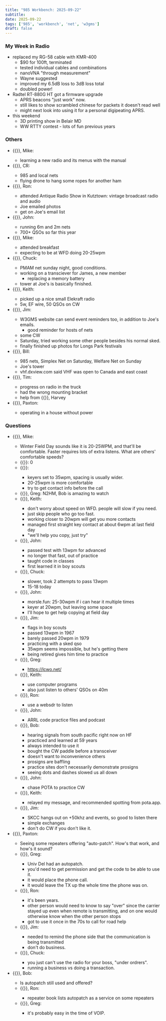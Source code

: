 ```yaml
---
title: "985 Workbench: 2025-09-22"
subtitle:
date: 2025-09-22
tags: ['985', 'workbench', 'net', 'w3gms']
draft: false
---
```


### My Week in Radio
- replaced my RG-58 cable with KMR-400
  - $90 for 100ft, terminated
  - tested individual cables and combinations
  - nanoVNA "through measurement"
  - Wayne suggested
  - improved my 6.5dB loss to 3dB loss total
  - doubled power!
- Radtel RT-880G HT got a firmware upgrade
  - APRS beacons "just work" now.
  - still likes to show scrambled chinese for packets it doesn't read well
  - might next look into using it for a personal digipeating APRS.
- this weekend
  - 3D printing show in Belair MD
  - WW RTTY contest - lots of fun previous years

### Others
- {{<hamlink qrz="W1RC">}}, Mike:
  - learning a new radio and its menus with the manual
- {{<hamlink qrz="W8CRW">}}, CR:
  - 985 and local nets
  - flying drone to hang some ropes for another ham
- {{<hamlink qrz="WA3VEE">}}, Ron:
  - attended Antique Radio Show in Kutztown:
    vintage broadcast radio and audio
  - Joe emailed photos
  - get on Joe's email list
- {{<hamlink qrz="WA3KFT">}}, John:
  - running 6m and 2m nets
  - 700+ QSOs so far this year
- {{<hamlink qrz="AB3AP">}}, Mike:
  - attended breakfast
  - expecting to be at WFD doing 20-25wpm
- {{<hamlink qrz="NA3CW">}}, Chuck:
  - PMAM net sunday night, good conditions.
  - working on a transciever for James, a new member
    - replacing a memory battery
  - tower at Joe's is basically finished.
- {{<hamlink qrz="KB3ILS">}}, Keith:
  - picked up a nice small Elekraft radio
  - 5w, EF wire, 50 QSOs on CW
- {{<hamlink qrz="AF3Z">}}, Jim:
  - W3GMS website can send event reminders too,
    in addition to Joe's emails.
    - good reminder for hosts of nets
  - some CW
  - Saturday, tried working some other people besides his normal sked.
  - finally finished up photos for Longs Park festivals
- {{<hamlink qrz="KC3OOK">}}, Bill:
  - 985 nets, Simplex Net on Saturday, Welfare Net on Sunday
  - Joe's tower
  - vhf.dxview.com said VHF was open to Canada and east coast
- {{<hamlink qrz="KD3AIS">}}, Tim:
  - progress on radio in the truck
  - had the wrong mounting bracket
  - help from {{<hamlink qrz="KC3NZT">}}, Harvey
- {{<hamlink qrz="KD3APR">}}, Paxton:
  - operating in a house without power

### Questions
- {{<hamlink qrz="AB3AP">}}, Mike:
  - Winter Field Day sounds like it is 20-25WPM,
    and that'll be comfortable.
    Faster requires lots of extra listens.
    What are others' comfortable speeds?
  - {{<hamlink qrz="W3DIB">}}: 0
  - {{<hamlink qrz="AF3Z">}}:
    - keyers set to 35wpm, spacing is usually wider.
    - 20-25wpm is more comfortable
    - try to get contact info before the call
  - {{<hamlink qrz="W3DIB">}}, Greg: N2HM, Bob is amazing to watch
  - {{<hamlink qrz="KB3ILS">}}, Keith:
    - don't worry about speed on WFD. people will slow if you need.
    - just skip people who go too fast.
    - working closer to 20wpm will get you more contacts
    - managed first straight key contact at about 6wpm at last field day
    - "we'll help you copy, just try"
  - {{<hamlink qrz="WA3KFT">}}, John:
    - passed test with 13wpm for advanced
    - no longer that fast, out of practice
    - taught code in classes
    - first learned it in boy scouts
  - {{<hamlink qrz="NA3CW">}}, Chuck:
    - slower, took 2 attempts to pass 13wpm
    - 15-18 today
  - {{<hamlink qrz="KD3EE">}}, John:
    - morsle.fun: 25-30wpm if i can hear it multiple times
    - keyer at 20wpm, but leaving some space
    - I'll hope to get help copying at field day
  - {{<hamlink qrz="AF3Z">}}, Jim:
    - flags in boy scouts
    - passed 13wpm in 1967
    - barely passed 20wpm in 1979
    - practicing with a sked qso
    - 35wpm seems impossible, but he's getting there
    - being retired gives him time to practice
  - {{<hamlink qrz="W3DIB">}}, Greg:
    - https://lcwo.net/
  - {{<hamlink qrz="KB3ILS">}}, Keith:
    - use computer programs
    - also just listen to others' QSOs on 40m
  - {{<hamlink qrz="WA3VEE">}}, Ron:
    - use a websdr to listen
  - {{<hamlink qrz="KD3EE">}}, John:
    - ARRL code practice files and podcast
  - {{<hamlink qrz="KB3ZIM">}}, Bob:
    - hearing signals from south pacific right now on HF
    - practiced and learned at 59 years
    - always intended to use it
    - bought the CW paddle before a transceiver
    - doesn't want to inconvenience others
    - prosigns are baffling
    - practice sites don't necessarily demonstrate prosigns
    - seeing dots and dashes slowed us all down
  - {{<hamlink qrz="KD3EE">}}, John:
    - chase POTA to practice CW
  - {{<hamlink qrz="KB3ILS">}}, Keith:
    - relayed my message, and recommended spotting from pota.app.
  - {{<hamlink qrz="AF3Z">}}, Jim:
    - SKCC hangs out on +50khz and events, so good to listen there
    - simple exchanges
    - don't do CW if you don't like it.
- {{<hamlink qrz="KD3APR">}}, Paxton:
  - Seeing some repeaters offering "auto-patch". How's that work,
    and how's it sound?
  - {{<hamlink qrz="W3DIB">}}, Greg:
    - Univ Del had an autopatch.
    - you'd need to get permission and get the code to be able to use it.
    - it would place the phone call.
    - it would leave the TX up the whole time the phone was on.
  - {{<hamlink qrz="WA3VEE">}}, Ron:
    - it's been years.
    - other person would need to know to say "over" since the carrier
      stayed up even when remote is transmitting,
      and on one would otherwise know when the other person stops
    - got to use it once in the 70s to call for road help
  - {{<hamlink qrz="AF3Z">}}, Jim:
    - needed to remind the phone side
      that the communication is being transmitted
    - don't do business.
  - {{<hamlink qrz="NA3CW">}}, Chuck:
    - you just can't use the radio for your boss, "under ordrers".
    - running a business vs doing a transaction.
- {{<hamlink qrz="KB3ZIM">}}, Bob:
  - Is autopatch still used and offered?
  - {{<hamlink qrz="WA3VEE">}}, Ron:
    - repeater book lists autopatch as a service on some repeaters
  - {{<hamlink qrz="W3DIB">}}, Greg:
    - it's probably easy in the time of VOIP.

<!--more-->
